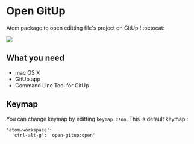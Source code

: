 # Open GitUp

Atom package to open editting file's project on GitUp ! :octocat:

<a href="https://gyazo.com/048781b86e0aea831e989ec65eea4327"><img src="https://i.gyazo.com/048781b86e0aea831e989ec65eea4327.gif" /></a>

## What you need

- mac OS X
- GitUp.app
- Command Line Tool for GitUp

## Keymap

You can change keymap by editting `keymap.cson`. This is default keymap :

```
'atom-workspace':
  'ctrl-alt-g': 'open-gitup:open'
```
